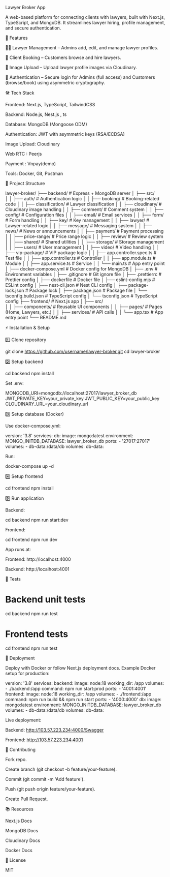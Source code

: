 Lawyer Broker App

A web-based platform for connecting clients with lawyers, built with Next.js, TypeScript, and MongoDB. It streamlines lawyer hiring, profile management, and secure authentication.

🚀 Features





👨‍⚖️ Lawyer Management – Admins add, edit, and manage lawyer profiles.



🤝 Client Booking – Customers browse and hire lawyers.



📸 Image Upload – Upload lawyer profile images via Cloudinary.



🔐 Authentication – Secure login for Admins (full access) and Customers (browse/book) using asymmetric cryptography.

🛠️ Tech Stack

Frontend: Next.js, TypeScript, TailwindCSS

Backend: Node.js, Nest.js , ts 



Database: MongoDB (Mongoose ODM)



Authentication: JWT with asymmetric keys (RSA/ECDSA)

Image Upload: Cloudinary

Web RTC : Peerjs

Payment : Vnpay(demo)

Tools: Docker, Git, Postman


📂 Project Structure

lawyer-broker/
├── backend/                # Express + MongoDB server
│   ├── src/               
│   │   ├── auth/           # Authentication logic
│   │   ├── booking/        # Booking-related code
│   │   ├── classification/ # Lawyer classification
│   │   ├── cloudinary/     # Cloudinary image handling
│   │   ├── comment/        # Comment system
│   │   ├── config/         # Configuration files
│   │   ├── email/          # Email services
│   │   ├── form/           # Form handling
│   │   ├── key/            # Key management
│   │   ├── lawyer/         # Lawyer-related logic
│   │   ├── message/        # Messaging system
│   │   ├── news/           # News or announcements
│   │   ├── payment/        # Payment processing
│   │   ├── price-range/    # Price range logic
│   │   ├── review/         # Review system
│   │   ├── shared/         # Shared utilities
│   │   ├── storage/        # Storage management
│   │   ├── users/          # User management
│   │   ├── video/          # Video handling
│   │   ├── vip-package/    # VIP package logic
│   │   ├── app.controller.spec.ts  # Test file
│   │   ├── app.controller.ts       # Controller
│   │   ├── app.module.ts           # Module
│   │   ├── app.service.ts          # Service
│   │   └── main.ts                # App entry point
│   ├── docker-compose.yml      # Docker config for MongoDB
│   ├── .env                    # Environment variables
│   ├── .gitignore              # Git ignore file
│   ├── .prettierrc             # Prettier config
│   ├── dockerfile              # Docker file
│   ├── eslint-config.mjs       # ESLint config
│   ├── nest-cli.json           # Nest CLI config
│   ├── package-lock.json       # Package lock
│   ├── package.json            # Package file
│   └── tsconfig.build.json     # TypeScript config
│   └── tsconfig.json           # TypeScript config
├── frontend/                   # Next.js app
│   ├── src/                   
│   │   ├── components/         # Reusable UI components
│   │   ├── pages/              # Pages (Home, Lawyers, etc.)
│   │   ├── services/           # API calls
│   │   └── app.tsx             # App entry point
└── README.md

⚡ Installation & Setup

1️⃣ Clone repository

git clone https://github.com/username/lawyer-broker.git
cd lawyer-broker

2️⃣ Setup backend

cd backend
npm install

Set .env:

MONGODB_URI=mongodb://localhost:27017/lawyer_broker_db
JWT_PRIVATE_KEY=your_private_key
JWT_PUBLIC_KEY=your_public_key
CLOUDINARY_URL=your_cloudinary_url

3️⃣ Setup database (Docker)

Use docker-compose.yml:

version: '3.8'
services:
  db:
    image: mongo:latest
    environment:
      MONGO_INITDB_DATABASE: lawyer_broker_db
    ports:
      - '27017:27017'
    volumes:
      - db-data:/data/db
volumes:
  db-data:

Run:

docker-compose up -d

4️⃣ Setup frontend

cd frontend
npm install

5️⃣ Run application

Backend:

cd backend
npm run start:dev

Frontend:

cd frontend
npm run dev

App runs at:





Frontend: http://localhost:4000



Backend: http://localhost:4001

🧪 Tests

# Backend unit tests
cd backend
npm run test

# Frontend tests
cd frontend
npm run test

🚀 Deployment

Deploy with Docker or follow Next.js deployment docs. Example Docker setup for production:

version: '3.8'
services:
  backend:
    image: node:18
    working_dir: /app
    volumes:
      - ./backend:/app
    command: npm run start:prod
    ports:
      - '4001:4001'
  frontend:
    image: node:18
    working_dir: /app
    volumes:
      - ./frontend:/app
    command: npm run build && npm run start
    ports:
      - '4000:4000'
  db:
    image: mongo:latest
    environment:
      MONGO_INITDB_DATABASE: lawyer_broker_db
    volumes:
      - db-data:/data/db
volumes:
  db-data:

Live deployment:





Backend: http://103.57.223.234:4000/Swagger



Frontend: http://103.57.223.234:4001

🤝 Contributing





Fork repo.



Create branch (git checkout -b feature/your-feature).



Commit (git commit -m 'Add feature').



Push (git push origin feature/your-feature).



Create Pull Request.

📚 Resources





Next.js Docs



MongoDB Docs



Cloudinary Docs



Docker Docs

📜 License

MIT